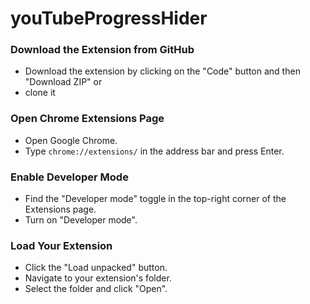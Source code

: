 # youTubeProgressHider

### Download the Extension from GitHub
- Download the extension by clicking on the "Code" button and then "Download ZIP" or
- clone it

### Open Chrome Extensions Page
- Open Google Chrome.
- Type `chrome://extensions/` in the address bar and press Enter.

### Enable Developer Mode
- Find the "Developer mode" toggle in the top-right corner of the Extensions page.
- Turn on "Developer mode".

### Load Your Extension
- Click the "Load unpacked" button.
- Navigate to your extension's folder.
- Select the folder and click "Open".
